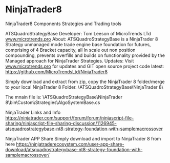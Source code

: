 # NinjaTrader8
NinjaTrader8 Components Strategies and Trading tools

ATSQuadroStrategyBase
Developer: Tom Leeson of MicroTrends LTd www.microtrends.pro
About: ATSQuadroStrategyBase is a NinjaTrader 8 Strategy unmanaged mode trade engine base foundation for futures, comprising of 4 Bracket capacity, all In scale out non position compounding,  prevents overfills and builds on functionality provided by the Managed approach for NinjaTrader Strategies. 
Updates: Visit www.microtrends.pro for updates and GIT open source project code latest: https://github.com/MicroTrendsLtd/NinjaTrader8

Simply download and extract from zip, copy the NinjaTrader 8 folder/merge to your local NinjaTrader 8 Folder.
\ATSQuadroStrategyBase\NinjaTrader 8\

The mnain file is:
\ATSQuadroStrategyBase\NinjaTrader 8\bin\Custom\Strategies\AlgoSystemBase.cs

NinjaTrader Links and Info
https://ninjatrader.com/support/forum/forum/ninjascript-file-sharing/ninjascript-file-sharing-discussion/1126945-atsquadrostrategybase-nt8-strategy-foundation-with-samplemacrossover

NinjaTrader APP Share
Simply download and import to NinjaTrader 8 from here
https://ninjatraderecosystem.com/user-app-share-download/atsquadrostrategybase-nt8-strategy-foundation-with-samplemacrossover/



